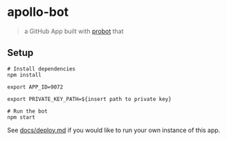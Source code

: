 # apollo-bot

> a GitHub App built with [probot](https://github.com/probot/probot) that

## Setup

```
# Install dependencies
npm install

export APP_ID=9072

export PRIVATE_KEY_PATH=${insert path to private key}

# Run the bot
npm start
```

See [docs/deploy.md](docs/deploy.md) if you would like to run your own instance of this app.
